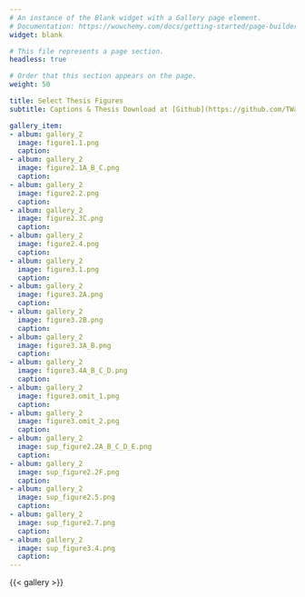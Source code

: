 ```yaml
---
# An instance of the Blank widget with a Gallery page element.
# Documentation: https://wowchemy.com/docs/getting-started/page-builder/
widget: blank

# This file represents a page section.
headless: true

# Order that this section appears on the page.
weight: 50

title: Select Thesis Figures
subtitle: Captions & Thesis Download at [Github](https://github.com/TWarczak/thesis)

gallery_item:
- album: gallery_2
  image: figure1.1.png
  caption:
- album: gallery_2
  image: figure2.1A_B_C.png
  caption:
- album: gallery_2
  image: figure2.2.png
  caption:
- album: gallery_2
  image: figure2.3C.png
  caption:
- album: gallery_2
  image: figure2.4.png
  caption: 
- album: gallery_2
  image: figure3.1.png
  caption:
- album: gallery_2
  image: figure3.2A.png
  caption:
- album: gallery_2
  image: figure3.2B.png
  caption: 
- album: gallery_2
  image: figure3.3A_B.png
  caption:
- album: gallery_2
  image: figure3.4A_B_C_D.png
  caption:
- album: gallery_2
  image: figure3.omit_1.png
  caption: 
- album: gallery_2
  image: figure3.omit_2.png
  caption:
- album: gallery_2
  image: sup_figure2.2A_B_C_D_E.png
  caption:
- album: gallery_2
  image: sup_figure2.2F.png
  caption:   
- album: gallery_2
  image: sup_figure2.5.png
  caption:
- album: gallery_2
  image: sup_figure2.7.png
  caption:
- album: gallery_2
  image: sup_figure3.4.png
  caption:
---
```


{{< gallery >}} 
